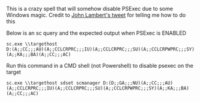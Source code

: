 This is a crazy spell that will somehow disable PSExec due to some Windows magic.
Credit to [John Lambert's tweet](https://twitter.com/johnlatwc/status/802218490404798464?lang=en) for telling me how to do this

Below is an sc query and the expected output when PSExec is ENABLED
```
sc.exe \\targethost
D:(A;;CC;;;AU)(A;;CCLCRPRC;;;IU)(A;;CCLCRPRC;;;SU)(A;;CCLCRPWPRC;;;SY)(A;;KA;;;BA)(A;;CC;;;AC)
```

Run this command in a CMD shell (not Powershell) to disable psexec on the target
```
sc.exe \\targethost sdset scmanager D:(D;;GA;;;NU)(A;;CC;;;AU)(A;;CCLCRPRC;;;IU)(A;;CCLCRPRC;;;SU)(A;;CCLCRPWPRC;;;SY)(A;;KA;;;BA)(A;;CC;;;AC)
```